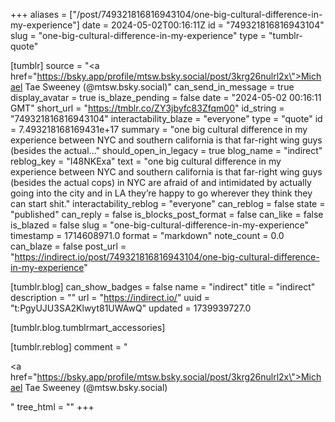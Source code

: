 +++
aliases = ["/post/749321816816943104/one-big-cultural-difference-in-my-experience"]
date = 2024-05-02T00:16:11Z
id = "749321816816943104"
slug = "one-big-cultural-difference-in-my-experience"
type = "tumblr-quote"

[tumblr]
source = "<a href=\"https://bsky.app/profile/mtsw.bsky.social/post/3krg26nulrl2x\">Michael Tae Sweeney (@mtsw.bsky.social)</a>"
can_send_in_message = true
display_avatar = true
is_blaze_pending = false
date = "2024-05-02 00:16:11 GMT"
short_url = "https://tmblr.co/ZY3jbyfc83Zfqm00"
id_string = "749321816816943104"
interactability_blaze = "everyone"
type = "quote"
id = 7.493218168169431e+17
summary = "one big cultural difference in my experience between NYC and southern california is that far-right wing guys (besides the actual..."
should_open_in_legacy = true
blog_name = "indirect"
reblog_key = "I48NKExa"
text = "one big cultural difference in my experience between NYC and southern california is that far-right wing guys (besides the actual cops) in NYC are afraid of and intimidated by actually going into the city and in LA they&rsquo;re happy to go wherever they think they can start shit."
interactability_reblog = "everyone"
can_reblog = false
state = "published"
can_reply = false
is_blocks_post_format = false
can_like = false
is_blazed = false
slug = "one-big-cultural-difference-in-my-experience"
timestamp = 1714608971.0
format = "markdown"
note_count = 0.0
can_blaze = false
post_url = "https://indirect.io/post/749321816816943104/one-big-cultural-difference-in-my-experience"

[tumblr.blog]
can_show_badges = false
name = "indirect"
title = "indirect"
description = ""
url = "https://indirect.io/"
uuid = "t:PgyUJU3SA2Klwyt81UWAwQ"
updated = 1739939727.0

[tumblr.blog.tumblrmart_accessories]

[tumblr.reblog]
comment = "<p><a href=\"https://bsky.app/profile/mtsw.bsky.social/post/3krg26nulrl2x\">Michael Tae Sweeney (@mtsw.bsky.social)</a></p>"
tree_html = ""
+++
